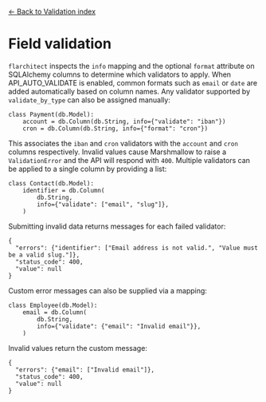 [← Back to Validation index](index.md)

# Field validation
`flarchitect` inspects the `info` mapping and the optional `format`
attribute on SQLAlchemy columns to determine which validators to apply.  When
API_AUTO_VALIDATE is enabled, common formats such as `email` or `date`
are added automatically based on column names.  Any validator supported by
`validate_by_type` can also be assigned manually:
```
class Payment(db.Model):
    account = db.Column(db.String, info={"validate": "iban"})
    cron = db.Column(db.String, info={"format": "cron"})
```
This associates the `iban` and `cron` validators with the `account` and
`cron` columns respectively.  Invalid values cause Marshmallow to raise a
`ValidationError` and the API will respond with `400`.
Multiple validators can be applied to a single column by providing a list:
```
class Contact(db.Model):
    identifier = db.Column(
        db.String,
        info={"validate": ["email", "slug"]},
    )
```
Submitting invalid data returns messages for each failed validator:
```
{
  "errors": {"identifier": ["Email address is not valid.", "Value must be a valid slug."]},
  "status_code": 400,
  "value": null
}
```
Custom error messages can also be supplied via a mapping:
```
class Employee(db.Model):
    email = db.Column(
        db.String,
        info={"validate": {"email": "Invalid email"}},
    )
```
Invalid values return the custom message:
```
{
  "errors": {"email": ["Invalid email"]},
  "status_code": 400,
  "value": null
}
```

